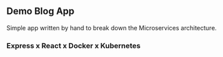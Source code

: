 ## Demo Blog App

Simple app written by hand to break down the Microservices architecture.
### Express x React x Docker x Kubernetes
